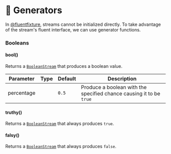 # 💎 Generators

In [@fluentfixture](../../), streams cannot be initialized directly. To take advantage of the stream's fluent interface, we can use generator functions.

### Booleans

#### bool()

Returns a [`BooleanStream`](streams/booleanstream.md)  that produces a boolean value.

<table><thead><tr><th>Parameter</th><th data-type="select">Type</th><th>Default</th><th>Description</th></tr></thead><tbody><tr><td>percentage</td><td></td><td><code>0.5</code></td><td>Produce a boolean with the specified chance causing it to be <code>true</code></td></tr></tbody></table>

#### truthy()

Returns a [`BooleanStream`](streams/booleanstream.md)  that always produces `true`.

#### falsy()

Returns a [`BooleanStream`](streams/booleanstream.md)  that always produces `false`.
